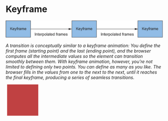 # Keyframe

![Keyframe](./image/keyframe.jpeg)

*A transition is conceptually similar to a keyframe animation: You define the first frame (starting point) and the last (ending point), and the browser computes all the intermediate values so the element can transition smoothly between them. With keyframe animation, however, you’re not limited to defining only two points. You can define as many as you like. The browser fills in the values from one to the next to the next, until it reaches the final keyframe, producing a series of seamless transitions.*

<style>
    @keyframes over-and-back {         
        0% {
            background-color: hsl(0, 50%, 50%);
            transform: translate(0);           
        }

        50% {                                
            transform: translate(200px);
        }

        100% {                                   
            background-color: hsl(270, 50%, 90%);  
            transform: translate(0);               
        }                                        
    }

    .box {
        width: 100px;                             
        height: 100px;                            
        background-color: green;
        animation: over-and-back 1.5s linear infinite;
    }
</style>

<div style="height: 250px">
    <div class="box"></div>
</div>